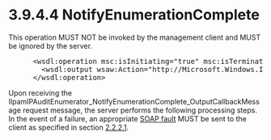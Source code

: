 <html dir="LTR" xmlns:mshelp="http://msdn.microsoft.com/mshelp" xmlns:ddue="http://ddue.schemas.microsoft.com/authoring/2003/5" xmlns:xlink="http://www.w3.org/1999/xlink" xmlns:tool="http://www.microsoft.com/tooltip">
 <body>
 <div id="header">
 <h1 class="heading">3.9.4.4 NotifyEnumerationComplete</h1>
 </div>
 <div id="mainSection">
 <div id="mainBody">
 <div id="allHistory" class="saveHistory"></div>
 <div id="sectionSection0" class="section" name="collapseableSection">
 

<p>This operation MUST NOT be invoked by the management client
and MUST be ignored by the server.</p>

<dl>
<dd>
<div><pre> &lt;wsdl:operation msc:isInitiating=&quot;true&quot; msc:isTerminating=&quot;false&quot; name=&quot;NotifyEnumerationComplete&quot;&gt;
   &lt;wsdl:output wsaw:Action=&quot;http://Microsoft.Windows.Ipam/IIpamIPAuditEnumerator/NotifyEnumerationComplete&quot; message=&quot;ipam:IIpamIPAuditEnumerator_NotifyEnumerationComplete_OutputCallbackMessage&quot; /&gt;
 &lt;/wsdl:operation&gt;
</pre></div>
</dd></dl>

<p>Upon receiving the IIpamIPAuditEnumerator_NotifyEnumerationComplete_OutputCallbackMessage
request message, the server performs the following processing steps. In the
event of a failure, an appropriate <a href="21b4a631-8f28-420f-822f-c5f879d5046e.md#gt_ec8728a8-1a75-426f-8767-aa1932c7c19f">SOAP fault</a> MUST be sent to
the client as specified in section <a href="a90ad88d-2468-4ac1-bbb9-8f921d15bbc8.md">2.2.2.1</a>.</p>


 </div>
 </div>
 </div>
 </body>
</html>